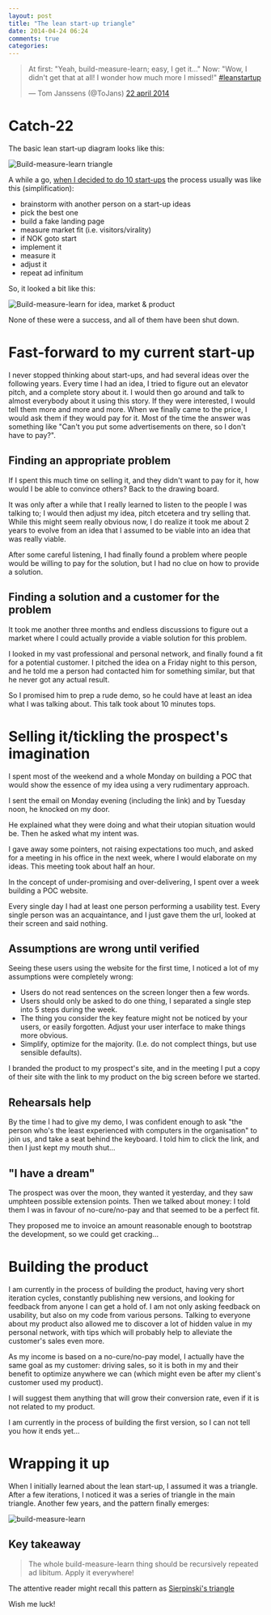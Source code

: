 ```yaml
---
layout: post
title: "The lean start-up triangle"
date: 2014-04-24 06:24
comments: true
categories: 
---
```

<blockquote class="twitter-tweet" lang="nl"><p>At first: &quot;Yeah, build-measure-learn; easy, I get it...&quot;&#10;Now: &quot;Wow, I didn&#39;t get that at all! I wonder how much more I missed!&quot;&#10;<a href="https://twitter.com/search?q=%23leanstartup&amp;src=hash">#leanstartup</a></p>&mdash; Tom Janssens (@ToJans) <a href="https://twitter.com/ToJans/statuses/458496816850681856">22 april 2014</a></blockquote>
<script async src="//platform.twitter.com/widgets.js" charset="utf-8"></script>

# Catch-22

The basic lean start-up diagram looks like this:

![Build-measure-learn triangle](http://i.snag.gy/xg4LB.jpg)

A while a go, [when I decided to do 10 start-ups](http://tojans.me/blog/2012/02/28/project-%23startup10-learning-to-build-your-own-business/) 
the process usually was like this (simplification):

- brainstorm with another person on a start-up ideas
- pick the best one
- build a fake landing page
- measure market fit (i.e. visitors/virality)
- if NOK goto start
- implement it
- measure it
- adjust it
- repeat ad infinitum

So, it looked a bit like this:

![Build-measure-learn for idea, market &amp; product](http://i.snag.gy/nUUr7.jpg)

None of these were a success, and all of them have been shut down.

# Fast-forward to my current start-up

I never stopped thinking about start-ups, and had several ideas over the following years. Every time I had an idea, I tried to figure out an 
elevator pitch, and a complete story about it. I would then go around and talk to almost everybody about it using this story. If they were interested,
I would tell them more and more and more. When we finally came to the price, I would ask them if they would pay for it. Most of the time the answer was
something like "Can't you put some advertisements on there, so I don't have to pay?".

## Finding an appropriate problem

If I spent this much time on selling it, and they didn't want to pay for it, how would I be able to convince others? Back to the drawing board.

It was only after a while that I really learned to listen to the people I was talking to; I would then adjust my idea, pitch etcetera and try selling that.
While this might seem really obvious now, I do realize it took me about 2 years to evolve from an idea that I assumed to be viable into an idea that was 
really viable. 

After some careful listening, I had finally found a problem where people would be willing to pay for the solution, but I had no clue on how to 
provide a solution.

## Finding a solution and a customer for the problem

It took me another three months and endless discussions to figure out a market where I could actually provide a viable solution for this problem. 

I looked in my vast professional and personal network, and finally found a fit for a potential customer. I pitched the idea on a Friday night to this
person, and he told me a person had contacted him for something similar, but that he never got any actual result.

So I promised him to prep a rude demo, so he could have at least an idea what I was talking about. This talk took about 10 minutes tops.

# Selling it/tickling the prospect's imagination

I spent most of the weekend and a whole Monday on building a POC that would show the essence of my idea using a very rudimentary approach. 

I sent the email on Monday evening (including the link) and by Tuesday noon, he knocked on my door.

He explained what they were doing and what their utopian situation would be. Then he asked what my intent was. 

I gave away some pointers, not raising expectations too much, 
and asked for a meeting in his office in the next week, where I would elaborate on my ideas. This meeting took about half an hour. 

In the concept of under-promising and over-delivering, I spent over a week building a POC website. 

Every single day I had at least one person performing 
a usability test. Every single person was an acquaintance, and I just gave them the url, looked at their screen and said nothing.

## Assumptions are wrong until verified

Seeing these users using the website for the first time, I noticed a lot of my assumptions were completely wrong:

- Users do not read sentences on the screen longer then a few words.
- Users should only be asked to do one thing, I separated a single step into 5 steps during the week.
- The thing you consider the key feature might not be noticed by your users, or easily forgotten. Adjust your user interface to make things more obvious.
- Simplify, optimize for the majority. (I.e. do not complect things, but use sensible defaults).

I branded the product to my prospect's site, and in the meeting I put a copy of their site with the link to my product on the big screen before we started.

## Rehearsals help

By the time I had to give my demo, I was confident enough to ask "the person who's the least experienced with computers in the organisation" to join us, 
and take a seat behind the keyboard. I told him to click the link, and then I just kept my mouth shut...

## "I have a dream"

The prospect was over the moon, they wanted it yesterday, and they saw umphteen possible extension points. Then we talked about money: I told them I was
in favour of no-cure/no-pay and that seemed to be a perfect fit. 

They proposed me to invoice an amount reasonable enough to bootstrap the development, so we could get cracking...

# Building the product

I am currently in the process of building the product, having very short iteration cycles, constantly publishing new versions, and looking for feedback 
from anyone I can get a hold of. I am not only asking feedback on usability, but also on my code from various persons. Talking to everyone about my product
also allowed me to discover a lot of hidden value in my personal network, with tips which will probably help to alleviate the customer's sales even more.

As my income is based on a no-cure/no-pay model, I actually have the same goal as my customer: driving sales, so it is both in my and their benefit to
optimize anywhere we can (which might even be after my client's customer used my product). 

I will suggest them anything that will grow their conversion rate, even if it is not related to my product.

I am currently in the process of building the first version, so I can not tell you how it ends yet...

# Wrapping it up

When I initially learned about the lean start-up, I assumed it was a triangle. After a few iterations, I noticed it was a series of triangle in the main 
triangle. Another few years, and the pattern finally emerges:

![build-measure-learn](http://i.snag.gy/kGcvM.jpg)

## Key takeaway

> The whole build-measure-learn thing should be recursively repeated ad libitum. Apply it everywhere!

The attentive reader might recall this pattern as [Sierpinski's triangle](http://en.wikipedia.org/wiki/Sierpinski_triangle)

Wish me luck!
